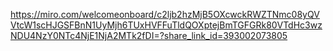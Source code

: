 https://miro.com/welcomeonboard/c2ljb2hzMjB5OXcwckRWZTNmc08yQVVtcW1scHJGSFBnN1UyMjh6TUxHVFFuTldQOXptejBmTGFGRk80VTdHc3wzNDU4NzY0NTc4NjE1NjA2MTk2fDI=?share_link_id=393002073805